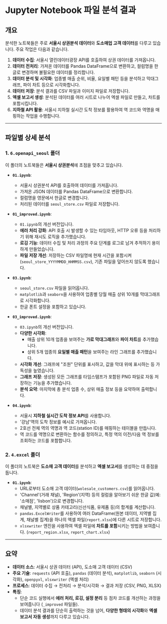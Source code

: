 # Jupyter Notebook 파일 분석 결과

## 개요

분석한 노트북들은 주로 **서울시 상권분석 데이터**와 **도소매업 고객 데이터**를 다루고 있습니다. 주요 작업은 다음과 같습니다.

1.  **데이터 수집**: 서울시 열린데이터광장 API를 호출하여 상권 데이터를 가져옵니다.
2.  **데이터 전처리**: 가져온 데이터를 Pandas DataFrame으로 변환하고, 컬럼명을 한글로 변경하며 불필요한 데이터를 정리합니다.
3.  **데이터 분석 및 시각화**: 업종별 매출 순위, 비율, 요일별 패턴 등을 분석하고 막대그래프, 파이 차트 등으로 시각화합니다.
4.  **데이터 저장**: 분석 결과를 CSV 파일과 이미지 파일로 저장합니다.
5.  **엑셀 보고서 생성**: 분석된 데이터를 여러 시트로 나누어 엑셀 파일로 만들고, 차트를 포함시킵니다.
6.  **지하철 API 활용**: 서울시 지하철 실시간 도착 정보를 활용하여 역 코드와 역명을 매핑하는 작업을 수행합니다.

---

## 파일별 상세 분석

### 1. `6.openapi_seoul` 폴더

이 폴더의 노트북들은 **서울시 상권분석**에 초점을 맞추고 있습니다.

*   **`01.ipynb`**:
    *   서울시 상권분석 API를 호출하여 데이터를 가져옵니다.
    *   가져온 JSON 데이터를 Pandas DataFrame으로 변환합니다.
    *   컬럼명을 영문에서 한글로 변경합니다.
    *   처리된 데이터를 `seoul_store.csv` 파일로 저장합니다.

*   **`01_improved.ipynb`**:
    *   `01.ipynb`의 개선 버전입니다.
    *   **에러 처리 강화**: API 호출 시 발생할 수 있는 타임아웃, HTTP 오류 등을 처리하기 위해 재시도 로직을 추가했습니다.
    *   **로깅 기능**: 데이터 수집 및 처리 과정의 주요 단계를 로그로 남겨 추적하기 용이하게 만들었습니다.
    *   **파일 저장 개선**: 저장하는 CSV 파일명에 현재 시간을 포함시켜(`seoul_store_YYYYMMDD_HHMMSS.csv`), 기존 파일을 덮어쓰지 않도록 했습니다.

*   **`03.ipynb`**:
    *   `seoul_store.csv` 파일을 읽어옵니다.
    *   `matplotlib`과 `seaborn`을 사용하여 업종별 당월 매출 상위 10개를 막대그래프로 시각화합니다.
    *   한글 폰트 설정을 포함하고 있습니다.

*   **`03_improved.ipynb`**:
    *   `03.ipynb`의 개선 버전입니다.
    *   **다양한 시각화**:
        *   매출 상위 10개 업종을 보여주는 **가로 막대그래프**와 **파이 차트**를 추가했습니다.
        *   상위 5개 업종의 **요일별 매출 패턴**을 보여주는 라인 그래프를 추가했습니다.
    *   **시각화 개선**: 그래프에 "조원" 단위를 표시하고, 값을 막대 위에 표시하는 등 가독성을 높였습니다.
    *   **그래프 저장**: 생성된 모든 그래프를 타임스탬프가 포함된 PNG 파일로 자동 저장하는 기능을 추가했습니다.
    *   **분석 요약**: 마지막에 총 분석 업종 수, 상위 매출 정보 등을 요약하여 출력합니다.

*   **`04.ipynb`**:
    *   서울시 **지하철 실시간 도착 정보 API**를 사용합니다.
    *   '강남'역의 도착 정보를 예시로 가져옵니다.
    *   2호선 전체 역의 역명과 역 코드(station ID)를 매핑하는 테이블을 만듭니다.
    *   역 코드를 역명으로 변환하는 함수를 정의하고, 특정 역의 이전/다음 역 정보를 조회하는 코드를 포함합니다.

### 2. `4.excel` 폴더

이 폴더의 노트북은 **도소매 고객 데이터**를 분석하고 **엑셀 보고서**를 생성하는 데 중점을 둡니다.

*   **`01.ipynb`**:
    *   URL로부터 도소매 고객 데이터(`wolesale_customers.csv`)를 읽어옵니다.
    *   'Channel'(거래 채널), 'Region'(지역) 등의 컬럼을 알아보기 쉬운 한글 값(예: '소매점', 'lisbon')으로 변경합니다.
    *   채널별, 지역별로 상품 카테고리(신선식품, 유제품 등)의 합계를 계산합니다.
    *   `pandas.ExcelWriter`를 사용하여 여러 DataFrame(원본 데이터, 지역별 집계, 채널별 집계)을 하나의 엑셀 파일(`report.xlsx`)에 다른 시트로 저장합니다.
    *   `xlsxwriter` 엔진을 사용하여 엑셀 파일에 **차트를 포함**시키는 방법을 보여줍니다. (`report_region.xlsx`, `report_chart.xlsx`)

---

## 요약

*   **데이터 소스**: 서울시 상권 데이터 (API), 도소매 고객 데이터 (CSV)
*   **주요 기술**: `requests` (API 호출), `pandas` (데이터 분석), `matplotlib`, `seaborn` (시각화), `openpyxl`, `xlsxwriter` (엑셀 처리)
*   **프로세스**: 데이터 수집 → 전처리 → 분석/시각화 → 결과 저장 (CSV, PNG, XLSX)
*   **특징**:
    *   단순 코드 실행에서 **에러 처리, 로깅, 설정 분리** 등 점차 코드를 개선하는 과정을 보여줍니다 (`_improved` 파일들).
    *   데이터 분석 결과를 단순히 출력하는 것을 넘어, **다양한 형태의 시각화**와 **엑셀 보고서 자동 생성**까지 다루고 있습니다.
